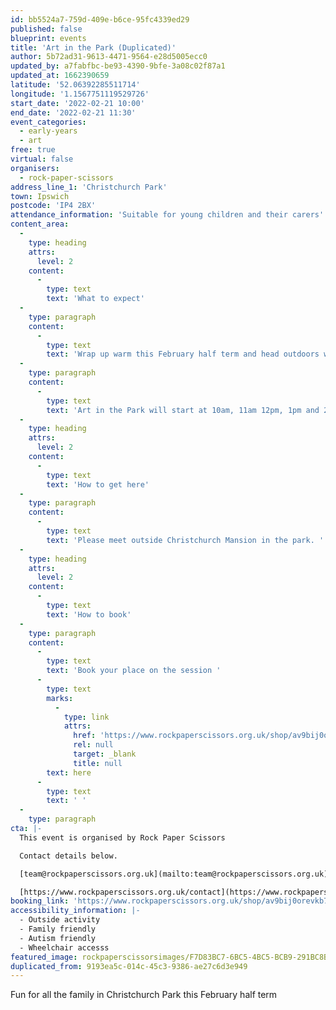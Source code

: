 ```yaml
---
id: bb5524a7-759d-409e-b6ce-95fc4339ed29
published: false
blueprint: events
title: 'Art in the Park (Duplicated)'
author: 5b72ad31-9613-4471-9564-e28d5005ecc0
updated_by: a7fabfbc-be93-4390-9bfe-3a08c02f87a1
updated_at: 1662390659
latitude: '52.06392285511714'
longitude: '1.1567751119529726'
start_date: '2022-02-21 10:00'
end_date: '2022-02-21 11:30'
event_categories:
  - early-years
  - art
free: true
virtual: false
organisers:
  - rock-paper-scissors
address_line_1: 'Christchurch Park'
town: Ipswich
postcode: 'IP4 2BX'
attendance_information: 'Suitable for young children and their carers'
content_area:
  -
    type: heading
    attrs:
      level: 2
    content:
      -
        type: text
        text: 'What to expect'
  -
    type: paragraph
    content:
      -
        type: text
        text: 'Wrap up warm this February half term and head outdoors with Rock Paper Scissors. Meet outside Christchurch Mansion in Christchurch park and go on a making journey. Using animal and nature themes, there will be fun for all the family.  There will be a short walk to draw and paint, collect nature finds and then come back to the front of the mansion to do some more creating!'
  -
    type: paragraph
    content:
      -
        type: text
        text: 'Art in the Park will start at 10am, 11am 12pm, 1pm and 2pm and each session will run for approximately 90 minutes. '
  -
    type: heading
    attrs:
      level: 2
    content:
      -
        type: text
        text: 'How to get here'
  -
    type: paragraph
    content:
      -
        type: text
        text: 'Please meet outside Christchurch Mansion in the park. '
  -
    type: heading
    attrs:
      level: 2
    content:
      -
        type: text
        text: 'How to book'
  -
    type: paragraph
    content:
      -
        type: text
        text: 'Book your place on the session '
      -
        type: text
        marks:
          -
            type: link
            attrs:
              href: 'https://www.rockpaperscissors.org.uk/shop/av9bij0orevkb7ebilw464r6zpnm4d'
              rel: null
              target: _blank
              title: null
        text: here
      -
        type: text
        text: ' '
  -
    type: paragraph
cta: |-
  This event is organised by Rock Paper Scissors

  Contact details below.

  [team@rockpaperscissors.org.uk](mailto:team@rockpaperscissors.org.uk)

  [https://www.rockpaperscissors.org.uk/contact](https://www.rockpaperscissors.org.uk/contact)
booking_link: 'https://www.rockpaperscissors.org.uk/shop/av9bij0orevkb7ebilw464r6zpnm4d'
accessibility_information: |-
  - Outside activity 
  - Family friendly
  - Autism friendly
  - Wheelchair accesss
featured_image: rockpaperscissorsimages/F7D83BC7-6BC5-4BC5-BCB9-291BC8B56A60.jpeg
duplicated_from: 9193ea5c-014c-45c3-9386-ae27c6d3e949
---
```

Fun for all the family in Christchurch Park this February half term